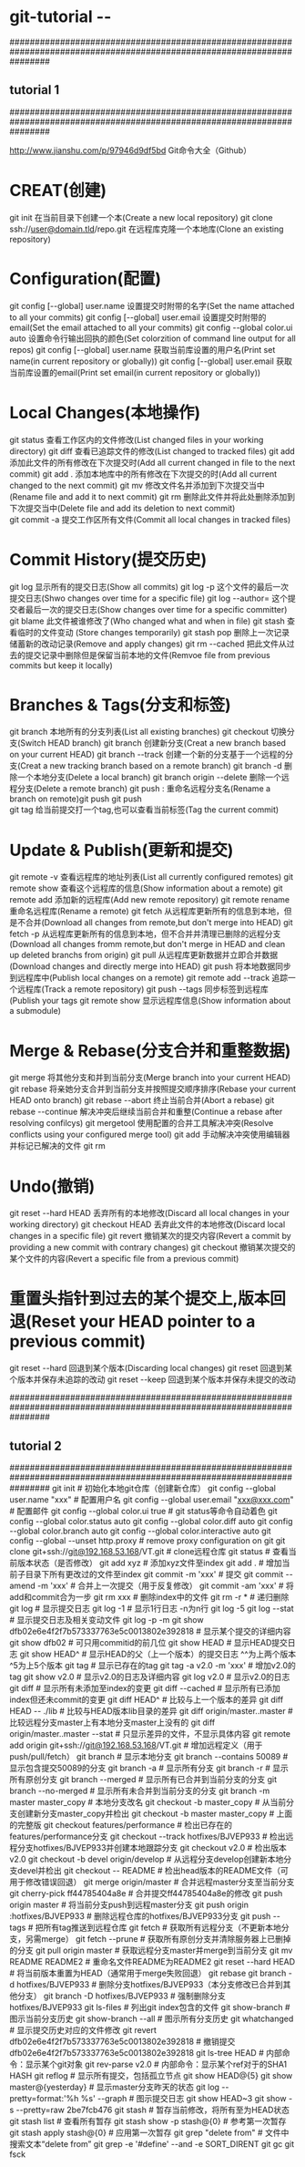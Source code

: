 # git-tutorial -- <Open README.md with vim or gedit>
########################################################################################################################
##						 tutorial 1  							      ##
########################################################################################################################

http://www.jianshu.com/p/97946d9df5bd 
Git命令大全（Github）

CREAT(创建)
===========

git init                                      在当前目录下创建一个本(Create a new local repository)
git clone  ssh://user@domain.tld/repo.git     在远程库克隆一个本地库(Clone an existing repository)


Configuration(配置)
===================

git config [--global] user.name       	设置提交时附带的名字(Set the name attached to all your commits)
git config [--global] user.email        设置提交时附带的email(Set the email attached to all your commits)
git config --global color.ui auto       设置命令行输出回执的颜色(Set colorzition of  command line output for all repos)
git config [--global] user.name         获取当前库设置的用户名(Print set name(in current repository or globally))
git config [--global] user.email        获取当前库设置的email(Print set email(in current repository or  globally))


Local Changes(本地操作)
=======================

git status    	查看工作区内的文件修改(List changed files in your working directory)
git diff       	查看已追踪文件的修改(List changed to tracked files)
git add       	添加此文件的所有修改在下次提交时(Add all current changed in file to the next commit)
git add .     	添加本地库中的所有修改在下次提交的时(Add all current changed to the next commit)
git mv          修改文件名并添加到下次提交当中(Rename file and add it to next commit)
git rm          删除此文件并将此处删除添加到下次提交当中(Delete file and add its deletion to next commit)    
git commit -a   提交工作区所有文件(Commit all local changes in tracked files)


Commit History(提交历史)
========================

git log                                 显示所有的提交日志(Show all commits)
git log -p                              这个文件的最后一次提交日志(Shwo changes over time for a specific file)
git log --author=<committer name>  	这个提交者最后一次的提交日志(Show changes over time for a specific committer)
git blame <file>                        此文件被谁修改了(Who changed what and when in file)
git stash                               查看临时的文件变动 (Store changes temporarily)
git stash pop                           删除上一次记录储蓄新的改动记录(Remove and apply changes)
git rm --cached <file>                  把此文件从过去的提交记录中删除但是保留当前本地的文件(Remvoe file from previous commits but keep it locally)


Branches & Tags(分支和标签)
===========================

git branch                              	本地所有的分支列表(List all existing branches)
git checkout <branch>            		切换分支(Switch HEAD branch)
git branch <new branch>        			创建新分支(Creat a new branch based on your current HEAD)
git branch --track <new-branch><remote-branch>  创建一个新的分支基于一个远程的分支(Creat a new  tracking branch based on a remote branch)
git branch -d <branch>                          删除一个本地分支(Delete a local branch)
git branch origin --delete <branch>       	删除一个远程分支(Delete a remote branch)
git push <remote> : <old name>     		重命名远程分支名(Rename a branch on remote)git push
git push <remote> <new name>           
git tag <tag-name>       			给当前提交打一个tag,也可以查看当前标签(Tag the current commit)


Update & Publish(更新和提交)
============================

git remote -v                         		查看远程库的地址列表(List all currently configured remotes)
git remote show <remote>       			查看这个远程库的信息(Show information about a remote)
git remote add <remote> <url> 			添加新的远程库(Add new remote repository)
git remote rename <old-name> <new-name>    	重命名远程库(Rename a remote)
git fetch <remote>       			从远程库更新所有的信息到本地，但是不合并(Download all changes from remote,but don't merge into HEAD)
git fetch -p <remote>     			从远程库更新所有的信息到本地，但不合并并清理已删除的远程分支(Download all changes fromm remote,but don't merge in HEAD and clean up deleted branchs from origin)
git pull <remote><branch>   			从远程库更新数据并立即合并数据(Download changes and directly merge into HEAD)
git push <remote><branch>   			将本地数据同步到远程库中(Publish local changes on a remote)
git remote add --track <remote-branch><remote><url>  	追踪一个远程库(Track a remote repository)
git push --tags                         		同步标签到远程库(Publish your tags
git remote show <remote>      				显示远程库信息(Show information about a submodule)


Merge & Rebase(分支合并和重整数据)
=================================

git merge <branch>       	将其他分支和并到当前分支(Merge branch into your current HEAD)
git rebase <branch>          	将亲她分支合并到当前分支并按照提交顺序排序(Rebase your current HEAD onto branch)
git rebase --abort             	终止当前合并(Abort a rebase)
git rebase --continue       	解决冲突后继续当前合并和重整(Continue a rebase after resolving confilcys)
git mergetool                   使用配置的合并工具解决冲突(Resolve conflicts using your configured merge tool)
git add <resolved-file>     	手动解决冲突使用编辑器并标记已解决的文件
git rm <resolved-file>


Undo(撤销)
==========

git reset --hard HEAD            丢弃所有的本地修改(Discard all local changes in your working directory)
git checkout HEAD <file>         丢弃此文件的本地修改(Discard local changes in a specific file)
git revert  <commit>             撤销某次的提交内容(Revert a commit by providing a new commit with contrary changes)
git checkout <commit><file>    	 撤销某次提交的某个文件的内容(Revert a specific file from a previous commit)


重置头指针到过去的某个提交上,版本回退(Reset your HEAD pointer to a previous commit)
=================================================================================

git reset --hard  <commit>     		回退到某个版本(Discarding local changes)
git reset <commit>                   	回退到某个版本并保存未追踪的改动
git reset --keep <commit>       	回退到某个版本并保存未提交的改动



########################################################################################################################
##						 tutorial 2 							      ##
########################################################################################################################
git init                                                  # 初始化本地git仓库（创建新仓库）
git config --global user.name "xxx"                       # 配置用户名
git config --global user.email "xxx@xxx.com"              # 配置邮件
git config --global color.ui true                         # git status等命令自动着色
git config --global color.status auto
git config --global color.diff auto
git config --global color.branch auto
git config --global color.interactive auto
git config --global --unset http.proxy                    # remove  proxy configuration on git
git clone git+ssh://git@192.168.53.168/VT.git             # clone远程仓库
git status                                                # 查看当前版本状态（是否修改）
git add xyz                                               # 添加xyz文件至index
git add .                                                 # 增加当前子目录下所有更改过的文件至index
git commit -m 'xxx'                                       # 提交
git commit --amend -m 'xxx'                               # 合并上一次提交（用于反复修改）
git commit -am 'xxx'                                      # 将add和commit合为一步
git rm xxx                                                # 删除index中的文件
git rm -r *                                               # 递归删除
git log                                                   # 显示提交日志
git log -1                                                # 显示1行日志 -n为n行
git log -5
git log --stat                                            # 显示提交日志及相关变动文件
git log -p -m
git show dfb02e6e4f2f7b573337763e5c0013802e392818         # 显示某个提交的详细内容
git show dfb02                                            # 可只用commitid的前几位
git show HEAD                                             # 显示HEAD提交日志
git show HEAD^                                            # 显示HEAD的父（上一个版本）的提交日志 ^^为上两个版本 ^5为上5个版本
git tag                                                   # 显示已存在的tag
git tag -a v2.0 -m 'xxx'                                  # 增加v2.0的tag
git show v2.0                                             # 显示v2.0的日志及详细内容
git log v2.0                                              # 显示v2.0的日志
git diff                                                  # 显示所有未添加至index的变更
git diff --cached                                         # 显示所有已添加index但还未commit的变更
git diff HEAD^                                            # 比较与上一个版本的差异
git diff HEAD -- ./lib                                    # 比较与HEAD版本lib目录的差异
git diff origin/master..master                            # 比较远程分支master上有本地分支master上没有的
git diff origin/master..master --stat                     # 只显示差异的文件，不显示具体内容
git remote add origin git+ssh://git@192.168.53.168/VT.git # 增加远程定义（用于push/pull/fetch）
git branch                                                # 显示本地分支
git branch --contains 50089                               # 显示包含提交50089的分支
git branch -a                                             # 显示所有分支
git branch -r                                             # 显示所有原创分支
git branch --merged                                       # 显示所有已合并到当前分支的分支
git branch --no-merged                                    # 显示所有未合并到当前分支的分支
git branch -m master master_copy                          # 本地分支改名
git checkout -b master_copy                               # 从当前分支创建新分支master_copy并检出
git checkout -b master master_copy                        # 上面的完整版
git checkout features/performance                         # 检出已存在的features/performance分支
git checkout --track hotfixes/BJVEP933                    # 检出远程分支hotfixes/BJVEP933并创建本地跟踪分支
git checkout v2.0                                         # 检出版本v2.0
git checkout -b devel origin/develop                      # 从远程分支develop创建新本地分支devel并检出
git checkout -- README                                    # 检出head版本的README文件（可用于修改错误回退）
git merge origin/master                                   # 合并远程master分支至当前分支
git cherry-pick ff44785404a8e                             # 合并提交ff44785404a8e的修改
git push origin master                                    # 将当前分支push到远程master分支
git push origin :hotfixes/BJVEP933                        # 删除远程仓库的hotfixes/BJVEP933分支
git push --tags                                           # 把所有tag推送到远程仓库
git fetch                                                 # 获取所有远程分支（不更新本地分支，另需merge）
git fetch --prune                                         # 获取所有原创分支并清除服务器上已删掉的分支
git pull origin master                                    # 获取远程分支master并merge到当前分支
git mv README README2                                     # 重命名文件README为README2
git reset --hard HEAD                                     # 将当前版本重置为HEAD（通常用于merge失败回退）
git rebase
git branch -d hotfixes/BJVEP933                           # 删除分支hotfixes/BJVEP933（本分支修改已合并到其他分支）
git branch -D hotfixes/BJVEP933                           # 强制删除分支hotfixes/BJVEP933
git ls-files                                              # 列出git index包含的文件
git show-branch                                           # 图示当前分支历史
git show-branch --all                                     # 图示所有分支历史
git whatchanged                                           # 显示提交历史对应的文件修改
git revert dfb02e6e4f2f7b573337763e5c0013802e392818       # 撤销提交dfb02e6e4f2f7b573337763e5c0013802e392818
git ls-tree HEAD                                          # 内部命令：显示某个git对象
git rev-parse v2.0                                        # 内部命令：显示某个ref对于的SHA1 HASH
git reflog                                                # 显示所有提交，包括孤立节点
git show HEAD@{5}
git show master@{yesterday}                               # 显示master分支昨天的状态
git log --pretty=format:'%h %s' --graph                   # 图示提交日志
git show HEAD~3
git show -s --pretty=raw 2be7fcb476
git stash                                                 # 暂存当前修改，将所有至为HEAD状态
git stash list                                            # 查看所有暂存
git stash show -p stash@{0}                               # 参考第一次暂存
git stash apply stash@{0}                                 # 应用第一次暂存
git grep "delete from"                                    # 文件中搜索文本“delete from”
git grep -e '#define' --and -e SORT_DIRENT
git gc
git fsck

